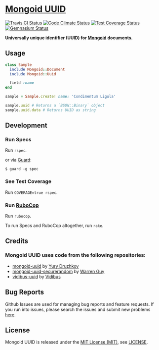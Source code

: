 [Mongoid UUID]
==============

[![Travis CI Status][Travis CI Status]][Travis CI]
[![Code Climate Status][Code Climate Status]][Code Climate]
[![Test Coverage Status][Test Coverage Status]][Test Coverage]
[![Gemnasium Status][Gemnasium Status]][Gemnasium]

**Universally unique identifier (UUID) for [Mongoid] documents.**

Usage
-----

```ruby
class Sample
  include Mongoid::Document
  include Mongoid::Uuid

  field :name
end

sample = Sample.create! name: 'Condimentum Ligula'

sample.uuid # Returns a `BSON::Binary` object
sample.uuid.data # Returns UUID as string
```

Development
-----------

### Run Specs

Run `rspec`.

or via [Guard]:

```
$ guard -g spec
```

### See Test Coverage

Run `COVERAGE=true rspec`.

### Run [RuboCop]

Run `rubocop`.

To run Specs and RuboCop altogether, run `rake`.

Credits
-------

### Mongoid UUID uses code from the following repositories:

* [mongoid-uuid](https://github.com/badlamer/mongoid-uuid "mongoid-uuid") by [Yury Druzhkov](https://github.com/badlamer "Yury Druzhkov")
* [mongoid-uuid-securerandom](https://github.com/warrenguy/mongoid-uuid-securerandom "mongoid-uuid-securerandom") by [Warren Guy](https://github.com/warrenguy "Warren Guy")
* [vidibus-uuid](https://github.com/vidibus/vidibus-uuid "vidibus-uuid") by [Vidibus](https://github.com/vidibus "Vidibus")

Bug Reports
-----------

Github Issues are used for managing bug reports and feature requests. If you run into issues, please search the issues
and submit new problems [here].

License
-------

Mongoid UUID is released under the [MIT License (MIT)], see [LICENSE].

[Code Climate]: https://codeclimate.com/github/bitaculous/mongoid-uuid "Mongoid UUID at Code Climate"
[Code Climate Status]: https://img.shields.io/codeclimate/github/bitaculous/mongoid-uuid.svg?style=flat "Code Climate Status"
[Gemnasium]: https://gemnasium.com/bitaculous/mongoid-uuid "Mongoid UUID at Gemnasium"
[Gemnasium Status]: https://img.shields.io/gemnasium/bitaculous/mongoid-uuid.svg?style=flat "Gemnasium Status"
[Guard]: http://guardgem.org "A command line tool to easily handle events on file system modifications."
[here]: https://github.com/bitaculous/mongoid-uuid/issues "Github Issues"
[LICENSE]: https://raw.githubusercontent.com/bitaculous/mongoid-uuid/master/LICENSE "License"
[MIT License (MIT)]: http://opensource.org/licenses/MIT "The MIT License (MIT)"
[Mongoid]: http://mongoid.org "Ruby ODM framework for MongoDB"
[RuboCop]: https://github.com/bbatsov/rubocop "A Ruby static code analyzer, based on the community Ruby style guide."
[Mongoid UUID]: https://bitaculous.github.io/mongoid-uuid/ "Universally unique identifier (UUID) for [Mongoid] documents."
[Test Coverage]: https://codeclimate.com/github/bitaculous/mongoid-uuid "Test Coverage (Code Climate)"
[Test Coverage Status]: https://img.shields.io/codeclimate/coverage/github/bitaculous/mongoid-uuid.svg?style=flat "Test Coverage Status"
[Travis CI]: https://travis-ci.org/bitaculous/mongoid-uuid "Mongoid UUID at Travis CI"
[Travis CI Status]: https://img.shields.io/travis/bitaculous/mongoid-uuid.svg?style=flat "Travis CI Status"